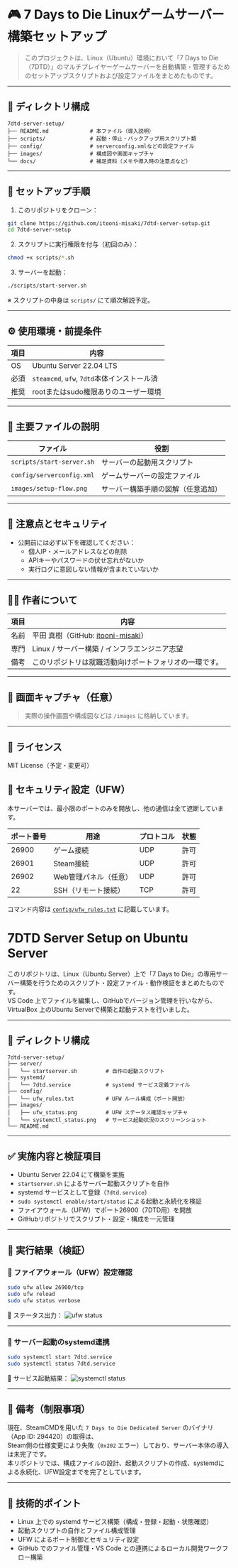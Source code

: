 # 🎮 7 Days to Die Linuxゲームサーバー構築セットアップ

> このプロジェクトは、Linux（Ubuntu）環境において「7 Days to Die（7DTD）」のマルチプレイヤーゲームサーバーを自動構築・管理するためのセットアップスクリプトおよび設定ファイルをまとめたものです。

---

## 📁 ディレクトリ構成

```plaintext
7dtd-server-setup/
├── README.md             # 本ファイル（導入説明）
├── scripts/              # 起動・停止・バックアップ用スクリプト類
├── config/               # serverconfig.xmlなどの設定ファイル
├── images/               # 構成図や画面キャプチャ
└── docs/                 # 補足資料（メモや導入時の注意点など）
```

---

## 🚀 セットアップ手順

1. このリポジトリをクローン：

```bash
git clone https://github.com/itooni-misaki/7dtd-server-setup.git
cd 7dtd-server-setup
```

2. スクリプトに実行権限を付与（初回のみ）：

```bash
chmod +x scripts/*.sh
```

3. サーバーを起動：

```bash
./scripts/start-server.sh
```

※ スクリプトの中身は `scripts/` にて順次解説予定。

---

## ⚙️ 使用環境・前提条件

| 項目 | 内容 |
|------|------|
| OS   | Ubuntu Server 22.04 LTS |
| 必須 | `steamcmd`, `ufw`, `7dtd`本体インストール済 |
| 推奨 | rootまたはsudo権限ありのユーザー環境 |

---

## 🧱 主要ファイルの説明

| ファイル | 役割 |
|---------|------|
| `scripts/start-server.sh` | サーバーの起動用スクリプト |
| `config/serverconfig.xml` | ゲームサーバーの設定ファイル |
| `images/setup-flow.png` | サーバー構築手順の図解（任意追加） |

---

## 🔐 注意点とセキュリティ

- 公開前には必ず以下を確認してください：
  - 個人IP・メールアドレスなどの削除
  - APIキーやパスワードの伏せ忘れがないか
  - 実行ログに意図しない情報が含まれていないか

---

## 🧑‍💻 作者について

| 項目 | 内容 |
|------|------|
| 名前 | 平田 真樹（GitHub: [itooni-misaki](https://github.com/itooni-misaki)） |
| 専門 | Linux / サーバー構築 / インフラエンジニア志望 |
| 備考 | このリポジトリは就職活動向けポートフォリオの一環です。 |

---

## 📸 画面キャプチャ（任意）

> 実際の操作画面や構成図などは `/images` に格納しています。

---

## 📄 ライセンス

MIT License（予定・変更可）

## 🔐 セキュリティ設定（UFW）

本サーバーでは、最小限のポートのみを開放し、他の通信は全て遮断しています。

| ポート番号 | 用途               | プロトコル | 状態 |
|------------|--------------------|------------|------|
| 26900      | ゲーム接続         | UDP        | 許可 |
| 26901      | Steam接続          | UDP        | 許可 |
| 26902      | Web管理パネル（任意）| UDP      | 許可 |
| 22         | SSH（リモート接続）| TCP        | 許可 |

コマンド内容は [`config/ufw_rules.txt`](./config/ufw_rules.txt) に記載しています。

# 7DTD Server Setup on Ubuntu Server

このリポジトリは、Linux（Ubuntu Server）上で「7 Days to Die」の専用サーバー構築を行うためのスクリプト・設定ファイル・動作検証をまとめたものです。  
VS Code 上でファイルを編集し、GitHubでバージョン管理を行いながら、VirtualBox 上のUbuntu Serverで構築と起動テストを行いました。

---

## 📁 ディレクトリ構成

```
7dtd-server-setup/
├── server/
│   └── startserver.sh         # 自作の起動スクリプト
├── systemd/
│   └── 7dtd.service           # systemd サービス定義ファイル
├── config/
│   └── ufw_rules.txt          # UFW ルール構成（ポート開放）
├── images/
│   ├── ufw_status.png         # UFW ステータス確認キャプチャ
│   └── systemctl_status.png   # サービス起動状況のスクリーンショット
└── README.md
```

---

## ✅ 実施内容と検証項目

- Ubuntu Server 22.04 にて構築を実施
- `startserver.sh` によるサーバー起動スクリプトを自作
- systemd サービスとして登録（`7dtd.service`）
- `sudo systemctl enable/start/status` による起動と永続化を検証
- ファイアウォール（UFW）でポート26900（7DTD用）を開放
- GitHubリポジトリでスクリプト・設定・構成を一元管理

---

## 🧪 実行結果（検証）

### 🔹 ファイアウォール（UFW）設定確認

```bash
sudo ufw allow 26900/tcp
sudo ufw reload
sudo ufw status verbose
```

📸 ステータス出力：
![ufw status](images/ufw_status.png)

---

### 🔹 サーバー起動のsystemd連携

```bash
sudo systemctl start 7dtd.service
sudo systemctl status 7dtd.service
```

📸 サービス起動結果：
![systemctl status](images/systemctl_status.png)

---

## 💬 備考（制限事項）

現在、SteamCMDを用いた `7 Days to Die Dedicated Server` のバイナリ（App ID: 294420）の取得は、  
Steam側の仕様変更により失敗（`0x202` エラー）しており、サーバー本体の導入は未完了です。  
本リポジトリでは、構成ファイルの設計、起動スクリプトの作成、systemdによる永続化、UFW設定までを完了としています。

---

## 📌 技術的ポイント

- Linux 上での systemd サービス構築（構成・登録・起動・状態確認）
- 起動スクリプトの自作とファイル構成管理
- UFW によるポート制御とセキュリティ設定
- GitHub でのファイル管理・VS Code との連携によるローカル開発ワークフロー構築